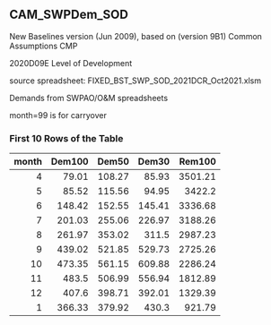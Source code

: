 ## CAM_SWPDem_SOD
New	Baselines	version	(Jun	2009),			based	on	(version	9B1)	Common	Assumptions	CMP

2020D09E	Level	of	Development

source	spreadsheet:	FIXED_BST_SWP_SOD_2021DCR_Oct2021.xlsm



Demands	from	SWPAO/O&M	spreadsheets

month=99	is	for	carryover

### First 10 Rows of the Table
|   month |   Dem100 |   Dem50 |   Dem30 |   Rem100 |
|--------:|---------:|--------:|--------:|---------:|
|       4 |    79.01 |  108.27 |   85.93 |  3501.21 |
|       5 |    85.52 |  115.56 |   94.95 |  3422.2  |
|       6 |   148.42 |  152.55 |  145.41 |  3336.68 |
|       7 |   201.03 |  255.06 |  226.97 |  3188.26 |
|       8 |   261.97 |  353.02 |  311.5  |  2987.23 |
|       9 |   439.02 |  521.85 |  529.73 |  2725.26 |
|      10 |   473.35 |  561.15 |  609.88 |  2286.24 |
|      11 |   483.5  |  506.99 |  556.94 |  1812.89 |
|      12 |   407.6  |  398.71 |  392.01 |  1329.39 |
|       1 |   366.33 |  379.92 |  430.3  |   921.79 |